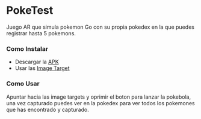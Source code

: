 # **PokeTest**

Juego AR que simula pokemon Go con su propia pokedex en la que puedes registrar hasta 5 pokemons.

### **Como Instalar**

- Descargar la [APK](https://drive.google.com/file/d/1QtTCpMRwZvnilPOWrQOHGD5cMTp4CqyD/view?usp=sharing)
- Usar las [Image Target](https://drive.google.com/file/d/1DWY01DzzoQHDtX-FQyxZaxLxhO_0fKX0/view?usp=sharing)

### **Como Usar**

Apuntar hacia las image targets y oprimir el boton para lanzar la pokebola, una vez capturado puedes ver en la pokedex para ver todos los pokemones que has encontrado y capturado.

